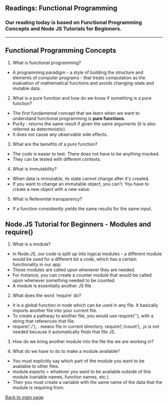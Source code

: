 ## Readings: Functional Programming 

### Our reading today is based on Functional Programming Concepts and Node JS Tutorials for Beginners. 
---

## Functional Programming Concepts 

1. What is functional programming?
- A programming paradigm - a style of building the structure and elements of computer programs - that treats computation as the evaluation of mathematical functions and avoids changing-state and mutable data. 

2. What is a pure function and how do we know if something is a pure function?
- The first fundamental concept that we learn when we want to understand functional programming is **pure functions**. 
- Purity : returns the same result if given the same arguments (it is also referred as deterministic).
- It does not cause any observable side effects. 

3. What are the benefits of a pure function?
- The code is easier to test. There does not have to be anything mocked. 
- They can be tested with different contexts. 

4. What is immutability?
- When data is immutable, its state cannot change after it's created. 
- If you want to change an immutable object, you can't. You have to create a new object with a new value. 

5. What is Referential transparency?
- If a function consistently yields the same results for the same input. 

## Node.JS Tutorial for Beginners - Modules and require()

1. What is a module?
- In Node.JS, our code is split up into logical modules - a different module would be used for a different bit a code, which has a certain functionality in our app. 
- Those modules are called upon whenever they are needed. 
- For instance, you can create a counter module that would be called upon whenever something needed to be counted. 
- A module is essentially another JS file. 

2. What does the word ‘require’ do?
- It is a global function in node which can be used in any file. It basically imports another file into your current file. 
- To create a pathway to another file, you would use require(''), with a string that references that file. 
- require('./'), . means file in current directory. require('./count'), .js is not needed because it automatically finds that file JS. 

3. How do we bring another module into the file the we are working in?

4. What do we have to do to make a module available?
- You must explicitly say which part of the module you want to be available to other files. 
- module.exports = whatever you want to be available outside of this module (variable names, function names, etc.).
- Then you must create a variable with the same name of the data that the module is requiring from. 

[Back to main page](README.md)
